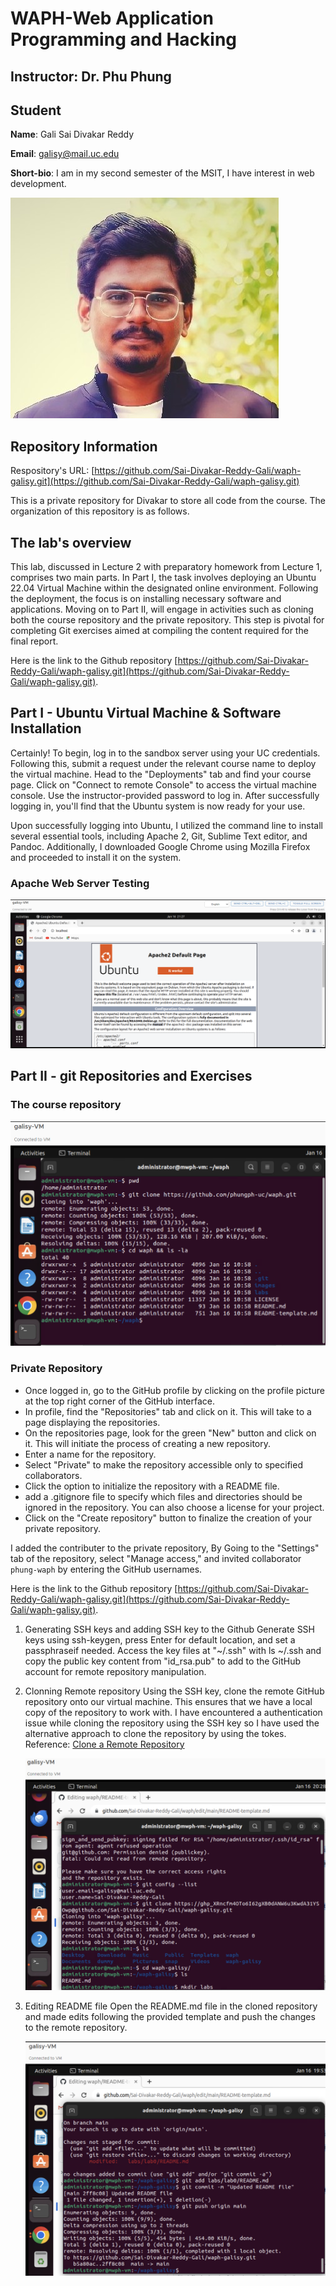 # WAPH-Web Application Programming and Hacking

## Instructor: Dr. Phu Phung

## Student

**Name**: Gali Sai Divakar Reddy

**Email**: galisy@mail.uc.edu

**Short-bio**: I am in my second semester of the MSIT, I have interest in web development. 

![Divakar's headshot](photos/Divakar_headshot.jpg)

## Repository Information

Respository's URL: [https://github.com/Sai-Divakar-Reddy-Gali/waph-galisy.git](https://github.com/Sai-Divakar-Reddy-Gali/waph-galisy.git)

This is a private repository for Divakar to store all code from the course. The organization of this repository is as follows.

## The lab's overview

This lab, discussed in Lecture 2 with preparatory homework from Lecture 1, comprises two main parts. In Part I, the task involves deploying an Ubuntu 22.04 Virtual Machine within the designated online environment. Following the deployment, the focus is on installing necessary software and applications. Moving on to Part II, will engage in activities such as cloning both the course repository and the private repository. This step is pivotal for completing Git exercises aimed at compiling the content required for the final report.

Here is the link to the Github repository
[https://github.com/Sai-Divakar-Reddy-Gali/waph-galisy.git](https://github.com/Sai-Divakar-Reddy-Gali/waph-galisy.git).

## Part I - Ubuntu Virtual Machine & Software Installation

Certainly! To begin, log in to the sandbox server using your UC credentials. Following this, submit a request under the relevant course name to deploy the virtual machine. Head to the "Deployments" tab and find your course page. Click on "Connect to remote Console" to access the virtual machine console. Use the instructor-provided password to log in. After successfully logging in, you'll find that the Ubuntu system is now ready for your use.

Upon successfully logging into Ubuntu, I utilized the command line to install several essential tools, including Apache 2, Git, Sublime Text editor, and Pandoc. Additionally, I downloaded Google Chrome using Mozilla Firefox and proceeded to install it on the system.

### Apache Web Server Testing

![Apache_web_server_testing](photos/Apache_web_server_testing.jpg)


## Part II - git Repositories and Exercises

### The course repository

![Repository cloning photo](photos/course_repo_clonning.jpg)

### Private Repository

- Once logged in, go to the GitHub profile by clicking on the profile picture at the top right corner of the GitHub interface.
- In profile, find the "Repositories" tab and click on it. This will take to a page displaying the repositories.
- On the repositories page, look for the green "New" button and click on it. This will initiate the process of creating a new repository.
- Enter a name for the repository.
- Select "Private" to make the repository accessible only to specified collaborators.
- Click the option to initialize the repository with a README file.
- add a .gitignore file to specify which files and directories should be ignored in the repository. You can also choose a license for your project.
- Click on the "Create repository" button to finalize the creation of your private repository.

I added the contributer to the private repository, By Going to the "Settings" tab of the repository, select "Manage access," and invited collaborator `phung-waph` by entering the GitHub usernames.

Here is the link to the Github repository
[https://github.com/Sai-Divakar-Reddy-Gali/waph-galisy.git](https://github.com/Sai-Divakar-Reddy-Gali/waph-galisy.git).

1. Generating SSH keys and adding SSH key to the Github
    Generate SSH keys using ssh-keygen, press Enter for default location, and set a passphraseif needed. Access the key files at "~/.ssh" with ls ~/.ssh and copy the public key content from "id_rsa.pub" to add to the GitHub account for remote repository manipulation.
2. Clonning Remote repository
   Using the SSH key, clone the remote GitHub repository onto our virtual machine. This ensures that we have a local copy of the repository to work with. I have encountered a authentication issue while cloning the repository using the SSH key so I have used the alternative approach to clone the repository by using the tokes. Reference: [Clone a Remote Repository](https://stackoverflow.com/questions/2505096/clone-a-private-repository-github)

   ![Remote repository cloning](photos/Repository_cloning.jpg)
   
3. Editing README file
    Open the README.md file in the cloned repository and made edits following the provided template and push the changes to the remote repository.

    ![Pushing to the remote repository](photos/push.jpg)
